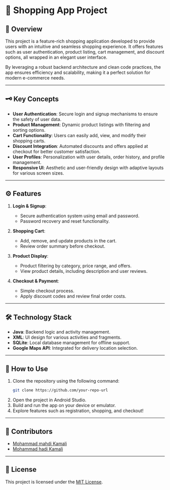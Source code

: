 # 🛒 Shopping App Project

## 🚀 Overview

This project is a feature-rich shopping application developed to provide users with an intuitive and seamless shopping experience. It offers features such as user authentication, product listing, cart management, and discount options, all wrapped in an elegant user interface.

By leveraging a robust backend architecture and clean code practices, the app ensures efficiency and scalability, making it a perfect solution for modern e-commerce needs.

---

## 🗝️ Key Concepts

- **User Authentication**: Secure login and signup mechanisms to ensure the safety of user data.
- **Product Management**: Dynamic product listings with filtering and sorting options.
- **Cart Functionality**: Users can easily add, view, and modify their shopping carts.
- **Discount Integration**: Automated discounts and offers applied at checkout for better customer satisfaction.
- **User Profiles**: Personalization with user details, order history, and profile management.
- **Responsive UI**: Aesthetic and user-friendly design with adaptive layouts for various screen sizes.

---

## ⚙️ Features

1. **Login & Signup**:
   - Secure authentication system using email and password.
   - Password recovery and reset functionality.

2. **Shopping Cart**:
   - Add, remove, and update products in the cart.
   - Review order summary before checkout.

3. **Product Display**:
   - Product filtering by category, price range, and offers.
   - View product details, including description and user reviews.

4. **Checkout & Payment**:
   - Simple checkout process.
   - Apply discount codes and review final order costs.

---

## 🛠️ Technology Stack

- **Java**: Backend logic and activity management.
- **XML**: UI design for various activities and fragments.
- **SQLite**: Local database management for offline support.
- **Google Maps API**: Integrated for delivery location selection.

---

## 📝 How to Use

1. Clone the repository using the following command:
   ```bash
   git clone https://github.com/your-repo-url
   ```
2. Open the project in Android Studio.
3. Build and run the app on your device or emulator.
4. Explore features such as registration, shopping, and checkout!

---

## 👤 Contributors

- [Mohammad mahdi Kamali](https://github.com/M-Mahdikamali)  
- [Mohammad hadi Kamali ](https://github.com/Hadikamali)

---

## 📄 License

This project is licensed under the [MIT License](LICENSE).
